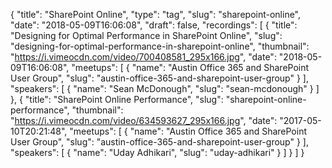 {
  "title": "SharePoint Online",
  "type": "tag",
  "slug": "sharepoint-online",
  "date": "2018-05-09T16:06:08",
  "draft": false,
  "recordings": [
    {
      "title": "Designing for Optimal Performance in SharePoint Online",
      "slug": "designing-for-optimal-performance-in-sharepoint-online",
      "thumbnail": "https://i.vimeocdn.com/video/700408581_295x166.jpg",
      "date": "2018-05-09T16:06:08",
      "meetups": [
        {
          "name": "Austin Office 365 and SharePoint User Group",
          "slug": "austin-office-365-and-sharepoint-user-group"
        }
      ],
      "speakers": [
        {
          "name": "Sean McDonough",
          "slug": "sean-mcdonough"
        }
      ]
    },
    {
      "title": "SharePoint Online Performance",
      "slug": "sharepoint-online-performance",
      "thumbnail": "https://i.vimeocdn.com/video/634593627_295x166.jpg",
      "date": "2017-05-10T20:21:48",
      "meetups": [
        {
          "name": "Austin Office 365 and SharePoint User Group",
          "slug": "austin-office-365-and-sharepoint-user-group"
        }
      ],
      "speakers": [
        {
          "name": "Uday Adhikari",
          "slug": "uday-adhikari"
        }
      ]
    }
  ]
}